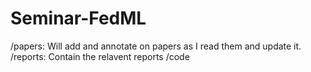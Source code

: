 # Seminar-FedML
/papers: Will add and annotate on papers as I read them and update it.
/reports: Contain the relavent reports 
/code
